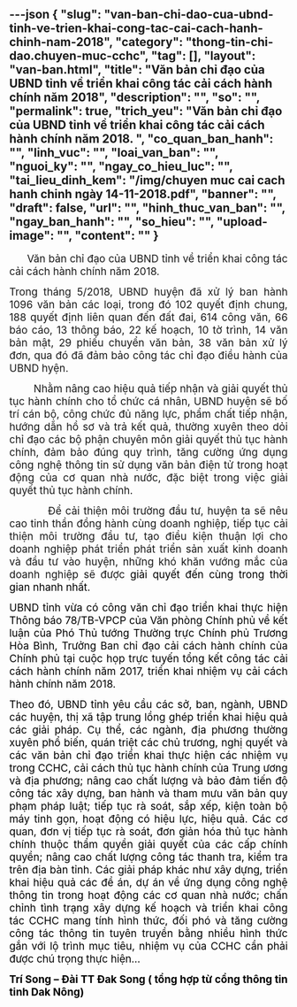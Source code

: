 ---json
{
    "slug": "van-ban-chi-dao-cua-ubnd-tinh-ve-trien-khai-cong-tac-cai-cach-hanh-chinh-nam-2018",
    "category": "thong-tin-chi-dao.chuyen-muc-cchc",
    "tag": [],
    "layout": "van-ban.html",
    "title": "Văn bản chỉ đạo của UBND tỉnh về triển khai công tác cải cách hành chính năm 2018",
    "description": "",
    "so": "",
    "permalink": true,
    "trich_yeu": "Văn bản chỉ đạo của UBND tỉnh về triển khai công tác cải cách hành chính năm 2018. ",
    "co_quan_ban_hanh": "",
    "linh_vuc": "",
    "loai_van_ban": "",
    "nguoi_ky": "",
    "ngay_co_hieu_luc": "",
    "tai_lieu_dinh_kem": "/img/chuyen muc cai cach hanh chinh ngày 14-11-2018.pdf",
    "banner": "",
    "draft": false,
    "url": "",
    "hinh_thuc_van_ban": "",
    "ngay_ban_hanh": "",
    "so_hieu": "",
    "upload-image": "",
    "__content__": ""
}
---
<p style="text-align:justify"><span style="font-size:14.0pt">&nbsp;&nbsp;&nbsp;&nbsp;&nbsp; Văn bản chỉ đạo của UBND tỉnh về triển khai c&ocirc;ng t&aacute;c cải c&aacute;ch h&agrave;nh ch&iacute;nh năm 2018. </span></p>

<p style="text-align:justify"><span style="font-size:14.0pt">Trong th&aacute;ng 5/2018, UBND huyện đ&atilde; xử l&yacute; ban h&agrave;nh 1096 văn bản c&aacute;c loại, trong đ&oacute; 102 quyết định chung, 188 quyết định li&ecirc;n quan đến đất đai, 614 c&ocirc;ng văn, 66 b&aacute;o c&aacute;o, 13 th&ocirc;ng b&aacute;o, 22 kế hoạch, 10 tờ tr&igrave;nh, 14 văn bản mật, 29 phiếu chuyển văn bản, 38 văn bản xử l&yacute; đơn, qua đ&oacute; đ&atilde; đảm bảo c&ocirc;ng t&aacute;c chỉ đạo điều h&agrave;nh của UBND hyện. </span></p>

<p style="text-align:justify"><span style="font-size:14.0pt">&nbsp;&nbsp;&nbsp;&nbsp;&nbsp;&nbsp;&nbsp; Nhằm n&acirc;ng cao hiệu quả tiếp nhận v&agrave; giải quyết thủ tục h&agrave;nh ch&iacute;nh cho tổ chức c&aacute; nh&acirc;n, UBND huyện sẽ bố tr&iacute; c&aacute;n bộ, c&ocirc;ng chức đủ năng lực, phẩm chất tiếp nhận, hướng dẫn hồ sơ v&agrave; trả kết quả, thường xuy&ecirc;n theo dỏi chỉ đạo c&aacute;c bộ phận chuy&ecirc;n m&ocirc;n giải quyết thủ tục h&agrave;nh ch&iacute;nh, đảm bảo đ&uacute;ng quy tr&igrave;nh, tăng cường ứng dụng c&ocirc;ng nghệ th&ocirc;ng tin sử dụng văn bản điện tử trong hoạt động của cơ quan nh&agrave; nước, đặc biệt trong việc giải quyết thủ tục h&agrave;nh ch&iacute;nh.</span></p>

<p style="text-align:justify"><span style="font-size:14.0pt">&nbsp;&nbsp;&nbsp;&nbsp;&nbsp;&nbsp;&nbsp;&nbsp;&nbsp; Để cải thiện m&ocirc;i trường đầu tư, huyện ta sẽ n&ecirc;u cao tinh thần đồng h&agrave;nh c&ugrave;ng doanh nghiệp, tiếp tục cải thiện m&ocirc;i trường đầu tư, tạo điều kiện thuận lợi cho doanh nghiệp ph&aacute;t triển ph&aacute;t triển sản xuất kinh doanh v&agrave; đầu tư v&agrave;o huyện, những kh&oacute; khăn vướng mắc của doanh nghiệp sẽ được <span style="color:black">giải quyết đến c&ugrave;ng trong thời gian nhanh nhất.</span></span></p>

<p style="margin-left:0in; margin-right:0in; text-align:justify"><span style="background-color:white"><span style="font-size:14.0pt"><span style="color:black">UBND tỉnh vừa c&oacute; c&ocirc;ng văn chỉ đạo triển khai thực hiện Th&ocirc;ng b&aacute;o 78/TB-VPCP của Văn ph&ograve;ng Ch&iacute;nh phủ về kết luận của Ph&oacute; Thủ tướng Thường trực Ch&iacute;nh phủ Trương H&ograve;a B&igrave;nh, Trưởng Ban chỉ đạo cải c&aacute;ch h&agrave;nh ch&iacute;nh của Ch&iacute;nh phủ tại cuộc họp trực tuyến tổng kết c&ocirc;ng t&aacute;c cải c&aacute;ch h&agrave;nh ch&iacute;nh năm 2017, triển khai nhiệm vụ cải c&aacute;ch h&agrave;nh ch&iacute;nh năm 2018.</span></span></span></p>

<p style="margin-left:0in; margin-right:0in; text-align:justify"><span style="background-color:white"><span style="font-size:14.0pt"><span style="color:black">Theo đ&oacute;, UBND tỉnh y&ecirc;u cầu c&aacute;c sở, ban, ng&agrave;nh, UBND c&aacute;c huyện, thị x&atilde; tập trung lồng gh&eacute;p triển khai hiệu quả c&aacute;c giải ph&aacute;p. Cụ thể, c&aacute;c ng&agrave;nh, địa phương thường xuy&ecirc;n phổ biến, qu&aacute;n triệt c&aacute;c chủ trương, nghị quyết v&agrave; c&aacute;c văn bản chỉ đạo triển khai thực hiện c&aacute;c nhiệm vụ trong CCHC, cải c&aacute;ch thủ tục h&agrave;nh ch&iacute;nh của Trung ương v&agrave; địa phương; n&acirc;ng cao chất lượng v&agrave; bảo đảm tiến độ c&ocirc;ng t&aacute;c x&acirc;y dựng, ban h&agrave;nh v&agrave; tham mưu văn bản quy phạm ph&aacute;p luật; tiếp tục r&agrave; so&aacute;t, sắp xếp, kiện to&agrave;n bộ m&aacute;y tinh gọn, hoạt động c&oacute; hiệu lực, hiệu quả. C&aacute;c cơ quan, đơn vị tiếp tục r&agrave; so&aacute;t, đơn giản h&oacute;a thủ tục h&agrave;nh ch&iacute;nh thuộc thẩm quyền giải quyết của c&aacute;c cấp ch&iacute;nh quyền; n&acirc;ng cao chất lượng c&ocirc;ng t&aacute;c thanh tra, kiểm tra tr&ecirc;n địa b&agrave;n tỉnh. C&aacute;c giải ph&aacute;p kh&aacute;c như x&acirc;y dựng, triển khai hiệu quả c&aacute;c đề &aacute;n, dự &aacute;n về ứng dụng c&ocirc;ng nghệ th&ocirc;ng tin trong hoạt động c&aacute;c cơ quan nh&agrave; nước; chấn chỉnh t&igrave;nh trạng x&acirc;y dựng kế hoạch v&agrave; triển khai c&ocirc;ng t&aacute;c CCHC mang t&iacute;nh h&igrave;nh thức, đối ph&oacute; v&agrave; tăng cường c&ocirc;ng t&aacute;c th&ocirc;ng tin tuy&ecirc;n truyền bằng nhiều h&igrave;nh thức gắn với lộ tr&igrave;nh mục ti&ecirc;u, nhiệm vụ của CCHC cần phải được ch&uacute; trọng thực hiện&hellip;</span></span></span></p>

<p style="margin-left:0in; margin-right:0in; text-align:justify"><span style="background-color:white"><strong><span style="font-size:14.0pt"><span style="color:black">Tr&iacute; Song &ndash; Đ&agrave;i TT Đak Song ( tổng hợp từ cổng th&ocirc;ng tin tinh Dak N&ocirc;ng)</span></span></strong></span></p>

<p style="text-align:justify">&nbsp;</p>

<p style="text-align:justify">&nbsp;</p>

<p>&nbsp;&nbsp;</p>
